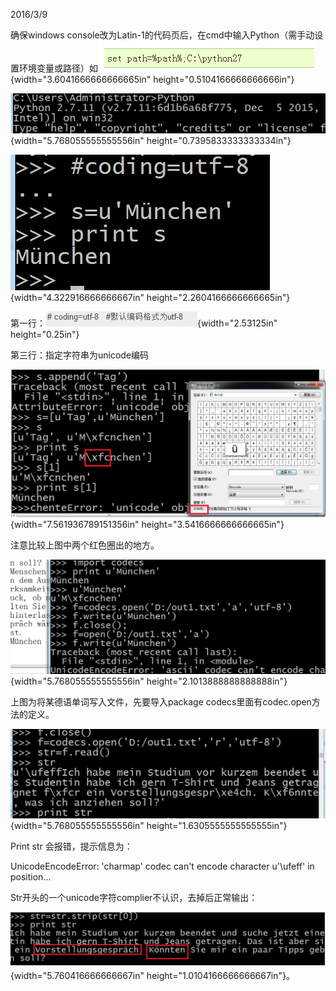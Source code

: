 2016/3/9

确保windows
console改为Latin-1的代码页后，在cmd中输入Python（需手动设置环境变量或路径）如![](images3/media/image1.png){width="3.6041666666666665in"
height="0.5104166666666666in"}

![](images3/media/image2.png){width="5.768055555555556in"
height="0.7395833333333334in"}

![](images3/media/image3.png){width="4.322916666666667in"
height="2.2604166666666665in"}

第一行：![](images3/media/image4.png){width="2.53125in" height="0.25in"}

第三行：指定字符串为unicode编码

![](images3/media/image5.png){width="7.561936789151356in"
height="3.5416666666666665in"}

注意比较上图中两个红色圈出的地方。

![](images3/media/image6.png){width="5.768055555555556in"
height="2.1013888888888888in"}

上图为将某德语单词写入文件，先要导入package
codecs里面有codec.open方法的定义。

![](images3/media/image7.png){width="5.768055555555556in"
height="1.6305555555555555in"}

Print str 会报错，提示信息为：

UnicodeEncodeError: \'charmap\' codec can\'t encode character
u\'\\ufeff\' in position...

Str开头的一个unicode字符complier不认识，去掉后正常输出：

![](images3/media/image8.png){width="5.760416666666667in"
height="1.0104166666666667in"}。
